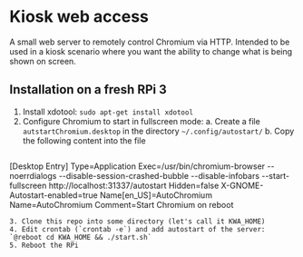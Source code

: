 # Kiosk web access
A small web server to remotely control Chromium via HTTP. Intended to be used in a kiosk scenario where you want the ability to change what is being shown on screen.

## Installation on a fresh RPi 3
1. Install xdotool: `sudo apt-get install xdotool`
2. Configure Chromium to start in fullscreen mode:
	a. Create a file `autstartChromium.desktop` in the directory `~/.config/autostart/`
	b. Copy the following content into the file
	```
[Desktop Entry]
Type=Application
Exec=/usr/bin/chromium-browser --noerrdialogs --disable-session-crashed-bubble --disable-infobars --start-fullscreen http://localhost:31337/autostart
Hidden=false
X-GNOME-Autostart-enabled=true
Name[en_US]=AutoChromium
Name=AutoChromium
Comment=Start Chromium on reboot
```
3. Clone this repo into some directory (let's call it KWA_HOME)
4. Edit crontab (`crontab -e`) and add autostart of the server: 
`@reboot cd KWA_HOME && ./start.sh`
5. Reboot the RPi